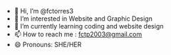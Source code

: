 - 👋 Hi, I’m @fctorres3
- 👀 I’m interested in Website and Graphic Design
- 🌱 I’m currently learning coding and website design
- 📫 How to reach me : fctp2003@gmail.com
- 😄 Pronouns: SHE/HER

<!---
fctorres3/fctorres3 is a ✨ special ✨ repository because its `README.md` (this file) appears on your GitHub profile.
You can click the Preview link to take a look at your changes.
--->
